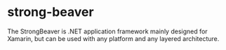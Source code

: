 # strong-beaver
The StrongBeaver is .NET application framework mainly designed for Xamarin, but can be used with any platform and any layered architecture.
